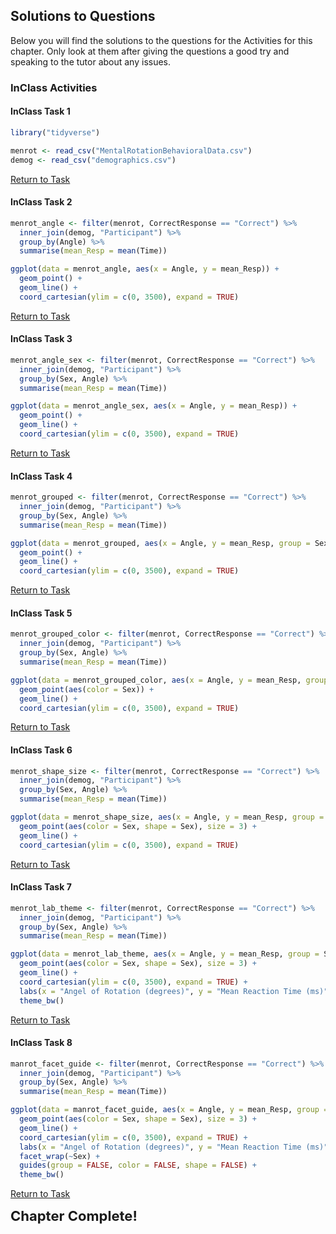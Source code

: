 
## Solutions to Questions



Below you will find the solutions to the questions for the Activities for this chapter. Only look at them after giving the questions a good try and speaking to the tutor about any issues.

### InClass Activities

#### InClass Task 1


```r
library("tidyverse")

menrot <- read_csv("MentalRotationBehavioralData.csv")
demog <- read_csv("demographics.csv")
```

[Return to Task](#Ch3InClassQueT1)

#### InClass Task 2


```r
menrot_angle <- filter(menrot, CorrectResponse == "Correct") %>%
  inner_join(demog, "Participant") %>%
  group_by(Angle) %>% 
  summarise(mean_Resp = mean(Time))

ggplot(data = menrot_angle, aes(x = Angle, y = mean_Resp)) + 
  geom_point() +
  geom_line() +
  coord_cartesian(ylim = c(0, 3500), expand = TRUE)
```

[Return to Task](#Ch3InClassQueT2)

#### InClass Task 3


```r
menrot_angle_sex <- filter(menrot, CorrectResponse == "Correct") %>%
  inner_join(demog, "Participant") %>%
  group_by(Sex, Angle) %>% 
  summarise(mean_Resp = mean(Time))

ggplot(data = menrot_angle_sex, aes(x = Angle, y = mean_Resp)) + 
  geom_point() +
  geom_line() +
  coord_cartesian(ylim = c(0, 3500), expand = TRUE)
```

[Return to Task](#Ch3InClassQueT3)

#### InClass Task 4


```r
menrot_grouped <- filter(menrot, CorrectResponse == "Correct") %>%
  inner_join(demog, "Participant") %>%
  group_by(Sex, Angle) %>% 
  summarise(mean_Resp = mean(Time))

ggplot(data = menrot_grouped, aes(x = Angle, y = mean_Resp, group = Sex)) + 
  geom_point() +
  geom_line() +
  coord_cartesian(ylim = c(0, 3500), expand = TRUE)
```

[Return to Task](#Ch3InClassQueT4)

#### InClass Task 5


```r
menrot_grouped_color <- filter(menrot, CorrectResponse == "Correct") %>%
  inner_join(demog, "Participant") %>%
  group_by(Sex, Angle) %>% 
  summarise(mean_Resp = mean(Time))

ggplot(data = menrot_grouped_color, aes(x = Angle, y = mean_Resp, group = Sex)) + 
  geom_point(aes(color = Sex)) +
  geom_line() +
  coord_cartesian(ylim = c(0, 3500), expand = TRUE)
```

[Return to Task](#Ch3InClassQueT5)

#### InClass Task 6


```r
menrot_shape_size <- filter(menrot, CorrectResponse == "Correct") %>%
  inner_join(demog, "Participant") %>%
  group_by(Sex, Angle) %>% 
  summarise(mean_Resp = mean(Time))

ggplot(data = menrot_shape_size, aes(x = Angle, y = mean_Resp, group = Sex)) + 
  geom_point(aes(color = Sex, shape = Sex), size = 3) +
  geom_line() +
  coord_cartesian(ylim = c(0, 3500), expand = TRUE)
```

[Return to Task](#Ch3InClassQueT6)

#### InClass Task 7


```r
menrot_lab_theme <- filter(menrot, CorrectResponse == "Correct") %>%
  inner_join(demog, "Participant") %>%
  group_by(Sex, Angle) %>% 
  summarise(mean_Resp = mean(Time))

ggplot(data = menrot_lab_theme, aes(x = Angle, y = mean_Resp, group = Sex)) + 
  geom_point(aes(color = Sex, shape = Sex), size = 3) +
  geom_line() +
  coord_cartesian(ylim = c(0, 3500), expand = TRUE) +
  labs(x = "Angel of Rotation (degrees)", y = "Mean Reaction Time (ms)") +
  theme_bw()
```

[Return to Task](#Ch3InClassQueT7)

#### InClass Task 8


```r
manrot_facet_guide <- filter(menrot, CorrectResponse == "Correct") %>%
  inner_join(demog, "Participant") %>%
  group_by(Sex, Angle) %>% 
  summarise(mean_Resp = mean(Time))

ggplot(data = manrot_facet_guide, aes(x = Angle, y = mean_Resp, group = Sex)) + 
  geom_point(aes(color = Sex, shape = Sex), size = 3) +
  geom_line() +
  coord_cartesian(ylim = c(0, 3500), expand = TRUE) +
  labs(x = "Angel of Rotation (degrees)", y = "Mean Reaction Time (ms)") +
  facet_wrap(~Sex) +
  guides(group = FALSE, color = FALSE, shape = FALSE) +
  theme_bw()
```

[Return to Task](#Ch3InClassQueT8)

<span style="font-size: 22px; font-weight: bold; color: var(--purple);">Chapter Complete!</span>
